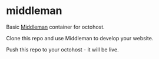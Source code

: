 middleman
=========

Basic [Middleman](http://middlemanapp.com/) container for octohost.

Clone this repo and use Middleman to develop your website.

Push this repo to your octohost - it will be live.
